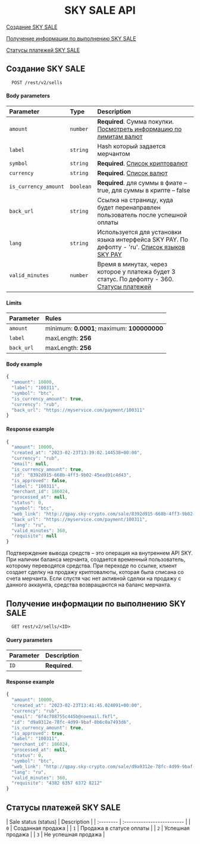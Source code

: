 <h1 align="center">SKY SALE API</h1>
 

[Создание SKY SALE](#skysale)

[Получение информации по выполнению SKY SALE](#skysaleinfo)

[Статусы платежей SKY SALE](#paymentStatuses)

 <a name="skysale"></a>
## Создание SKY SALE

```http
  POST /rest/v2/sells 
```
#### Body parameters

| Parameter | Type     | Description                |
| :-------- | :------- | :------------------------- |
| `amount` | `number` | **Required**. Сумма покупки. [Посмотреть информацию по лимитам валют](CURRENCIES_SALES.md)
| `label` | `string` | Hash который задается мерчантом
| `symbol` | `string` | **Required**. [Список криптовалют](CRYPTOCURRENCIES.md)
| `currency` | `string` | **Required**. [Список валют](CURRENCIES_SALES.md)
| `is_currency_amount` | `boolean` | **Required**. для суммы в фиате – true, для суммы в крипте – false
| `back_url` | `string` | Cсылка на страницу, куда будет перенаправлен пользователь после успешной оплаты
| `lang` | `string` | Используется для установки языка интерфейса SKY PAY. По дефолту - 'ru'. [Список языков SKY PAY](SKYPAYLANGUAGES.md)
| `valid_minutes` | `number` | Время в минутах, через которое у платежа будет 3 статус. По дефолту - 360. [Статусы платежей](#paymentStatuses)

#### Limits

| Parameter | Rules     |
| :-------- | :-------  |
| `amount` | minimum: **0.0001**; maximum: **100000000**
| `label` | maxLength: **256**
| `back_url` | maxLength: **256**

#### Body example

```javascript
{
  "amount": 10000,
  "label": "100311",
  "symbol": "btc",
  "is_currency_amount": true,
  "currency": "rub",
  "back_url": "https://myservice.com/payment/100311"
}
```

#### Response example

```javascript
{
  "amount": 10000,
  "created_at": "2023-02-23T13:39:02.144538+00:00",
  "currency": "rub",
  "email": null,
  "is_currency_amount": true,
  "id": "8392d915-668b-4ff3-9b02-45ead91c4d43",
  "is_approved": false,
  "label": "100311",
  "merchant_id": 186024,
  "processed_at": null,
  "status": 0,
  "symbol": "btc",
  "web_link": "http://qpay.sky-crypto.com/sale/8392d915-668b-4ff3-9b02-45ead91c4d43?ca=10000&s=btc&m=186024&l=100311",
  "back_url": "https://myservice.com/payment/100311",
  "lang": "ru",
  "valid_minutes": 360,
  "requisite": null
}
```
Подтверждение вывода средств – это операция на внутреннем API SKY. При наличии баланса мерчанта, создается временный пользователь, которому переводятся средства. При переходе по ссылке, клиент создает сделку на продажу криптовалюты, которая была списана со счета мерчанта. Если спустя час нет активной сделки на продажу с данного аккаунта, средства возвращаются на баланс мерчанта. 

 <a name="skysaleinfo"></a>
## Получение информации по выполнению SKY SALE

```http
  GET rest/v2/sells/<ID> 
```

#### Query parameters

| Parameter | Description                |
| :-------- | :------------------------- |
| `ID` | **Required**.

#### Response example

```javascript
{
  "amount": 10000,
  "created_at": "2023-02-23T13:41:45.024091+00:00",
  "currency": "rub",
  "email": "6f4c708755c445b@noemail.fkfl",
  "id": "d9a9312e-78fc-4d99-9baf-8b6c0a7493d6",
  "is_currency_amount": true,
  "is_approved": true,
  "label": "100311",
  "merchant_id": 186024,
  "processed_at": null,
  "status": 0,
  "symbol": "btc",
  "web_link": "http://qpay.sky-crypto.com/sale/d9a9312e-78fc-4d99-9baf-8b6c0a7493d6?ca=10000&s=btc&m=186024&l=100311",
  "lang": "ru",
  "valid_minutes": 360,
  "requisite": "4382 6357 6372 8212"
}
```

## Статусы платежей SKY SALE
 <a name="paymentStatuses"></a>
| Sale status (status) | Description                |
| :-------- |  :------------------------- |
| `0` | Cозданная продажа |
| `1` | Продажа в статусе оплаты |
| `2` | Успешная продажа |
| `3` | Не успешная продажа |
